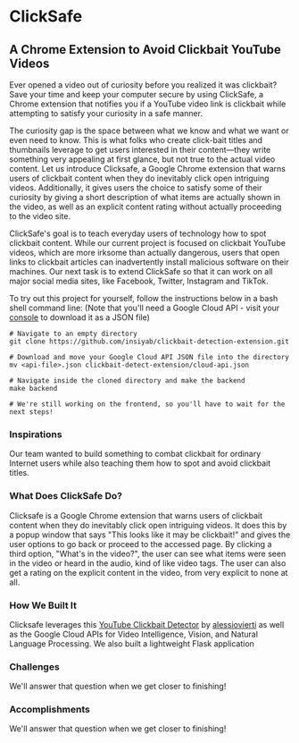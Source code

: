 # ClickSafe
## A Chrome Extension to Avoid Clickbait YouTube Videos

Ever opened a video out of curiosity before you realized it was clickbait? Save your time and keep your computer secure by using ClickSafe, a Chrome extension that notifies you if a YouTube video link is clickbait while attempting to satisfy your curiosity in a safe manner.

The curiosity gap is the space between what we know and what we want or even need to know. This is what folks who create click-bait titles and thumbnails leverage to get users interested in their content—they write something very appealing at first glance, but not true to the actual video content. Let us introduce Clicksafe, a Google Chrome extension that warns users of clickbait content when they do inevitably click open intriguing videos. Additionally, it gives users the choice to satisfy some of their curiosity by giving a short description of what items are actually shown in the video, as well as an explicit content rating without actually proceeding to the video site.

ClickSafe's goal is to teach everyday users of technology how to spot clickbait content. While our current project is focused on clickbait YouTube videos, which are more irksome than actually dangerous, users that open links to clickbait articles can inadvertently install malicious software on their machines. Our next task is to extend ClickSafe so that it can work on all major social media sites, like Facebook, Twitter, Instagram and TikTok.

To try out this project for yourself, follow the instructions below in a bash shell command line:
(Note that you'll need a Google Cloud API - visit your [console](https://console.cloud.google.com/) to download it as a JSON file)

```
# Navigate to an empty directory
git clone https://github.com/insiyab/clickbait-detection-extension.git

# Download and move your Google Cloud API JSON file into the directory
mv <api-file>.json clickbait-detect-extension/cloud-api.json

# Navigate inside the cloned directory and make the backend
make backend

# We're still working on the frontend, so you'll have to wait for the next steps!
```

### Inspirations

Our team wanted to build something to combat clickbait for ordinary Internet users while also teaching them how to spot and avoid clickbait titles.

### What Does ClickSafe Do?

Clicksafe is a Google Chrome extension that warns users of clickbait content when they do inevitably click open intriguing videos. It does this by a popup window that says "This looks like it may be clickbait!" and gives the user options to go back or proceed to the accessed page. By clicking a third option, "What's in the video?", the user can see what items were seen in the video or heard in the audio, kind of like video tags. The user can also get a rating on the explicit content in the video, from very explicit to none at all.

### How We Built It

Clicksafe leverages this [YouTube Clickbait Detector](https://github.com/alessiovierti/youtube-clickbait-detector) by [alessiovierti](https://github.com/alessiovierti) as well as the Google Cloud APIs for Video Intelligence, Vision, and Natural Language Processing. We also built a lightweight Flask application

### Challenges

We'll answer that question when we get closer to finishing!

### Accomplishments

We'll answer that question when we get closer to finishing!
